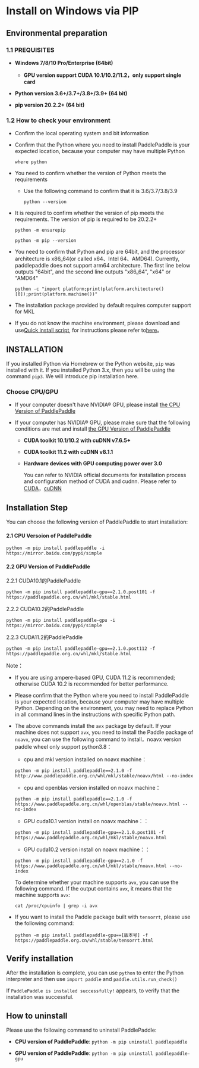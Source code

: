 # Install on Windows via PIP

## Environmental preparation

### 1.1 PREQUISITES

* **Windows 7/8/10 Pro/Enterprise (64bit)**
  * **GPU version support CUDA 10.1/10.2/11.2，only support single card**

* **Python version 3.6+/3.7+/3.8+/3.9+ (64 bit)**

* **pip version 20.2.2+ (64 bit)**

### 1.2 How to check your environment

* Confirm the local operating system and bit information


* Confirm that the Python where you need to install PaddlePaddle is your expected location, because your computer may have multiple Python

  ```
  where python
  ```



* You need to confirm whether the version of Python meets the requirements

  * Use the following command to confirm that it is 3.6/3.7/3.8/3.9

        python --version


* It is required to confirm whether the version of pip meets the requirements. The version of pip is required to be 20.2.2+

    ```
    python -m ensurepip
    ```

    ```
    python -m pip --version
    ```



* You need to confirm that Python and pip are 64bit, and the processor architecture is x86_64(or called x64、Intel 64、AMD64). Currently, paddlepaddle does not support arm64 architecture. The first line below outputs "64bit", and the second line outputs "x86_64", "x64" or "AMD64"

    ```
    python -c "import platform;print(platform.architecture()[0]);print(platform.machine())"
    ```



* The installation package provided by default requires computer support for MKL

* If you do not know the machine environment, please download and use[Quick install script](https://fast-install.bj.bcebos.com/fast_install.sh), for instructions please refer to[here](https://github.com/PaddlePaddle/FluidDoc/tree/develop/doc/fluid/install/install_script.md)。



## INSTALLATION

If you installed Python via Homebrew or the Python website, `pip` was installed with it. If you installed Python 3.x, then you will be using the command `pip3`. We will introduce pip installation here.

### Choose CPU/GPU

* If your computer doesn't have NVIDIA® GPU, please install [the CPU Version of PaddlePaddle](#cpu)

* If your computer has NVIDIA® GPU, please make sure that the following conditions are met and install [the GPU Version of PaddlePaddle](#gpu)

  * **CUDA toolkit 10.1/10.2 with cuDNN v7.6.5+**

  * **CUDA toolkit 11.2 with cuDNN v8.1.1**

  * **Hardware devices with GPU computing power over 3.0**

    You can refer to NVIDIA official documents for installation process and configuration method of CUDA and cudnn. Please refer to [CUDA](https://docs.nvidia.com/cuda/cuda-installation-guide-linux/)，[cuDNN](https://docs.nvidia.com/deeplearning/sdk/cudnn-install/)


## Installation Step

You can choose the following version of PaddlePaddle to start installation:




#### 2.1 CPU Versoion of PaddlePaddle


  ```
  python -m pip install paddlepaddle -i https://mirror.baidu.com/pypi/simple
  ```



#### 2.2 GPU Version of PaddlePaddle


2.2.1 CUDA10.1的PaddlePaddle


  ```
  python -m pip install paddlepaddle-gpu==2.1.0.post101 -f https://paddlepaddle.org.cn/whl/mkl/stable.html
  ```


2.2.2 CUDA10.2的PaddlePaddle

  ```
  python -m pip install paddlepaddle-gpu -i https://mirror.baidu.com/pypi/simple
  ```


2.2.3 CUDA11.2的PaddlePaddle

  ```
  python -m pip install paddlepaddle-gpu==2.1.0.post112 -f https://paddlepaddle.org.cn/whl/mkl/stable.html
  ```

Note：

* If you are using ampere-based GPU, CUDA 11.2 is recommended; otherwise CUDA 10.2 is recommended for better performance.

* Please confirm that the Python where you need to install PaddlePaddle is your expected location, because your computer may have multiple Python. Depending on the environment, you may need to replace Python in all command lines in the instructions with specific Python path.

* The above commands install the `avx` package by default. If your machine does not support `avx`, you need to install the Paddle package of `noavx`, you can use the following command to install，noavx version paddle wheel only support python3.8：

   * cpu and mkl version installed on noavx machine：

   ```
   python -m pip install paddlepaddle==2.1.0 -f http://www.paddlepaddle.org.cn/whl/mkl/stable/noavx/html --no-index
   ```

   * cpu and openblas version installed on noavx machine：

   ```
   python -m pip install paddlepaddle==2.1.0 -f https://www.paddlepaddle.org.cn/whl/openblas/stable/noavx.html --no-index
   ```

   * GPU cuda10.1 version install on noavx machine：：

   ```
   python -m pip install paddlepaddle-gpu==2.1.0.post101 -f https://www.paddlepaddle.org.cn/whl/mkl/stable/noavx.html
   ```

   * GPU cuda10.2 version install on noavx machine：：

   ```
   python -m pip install paddlepaddle-gpu==2.1.0 -f https://www.paddlepaddle.org.cn/whl/mkl/stable/noavx.html --no-index
   ```

   To determine whether your machine supports `avx`, you can use the following command. If the output contains `avx`, it means that the machine supports `avx`:
   ```
   cat /proc/cpuinfo | grep -i avx
   ```


* If you want to install the Paddle package built with `tensorrt`, please use the following command:

  ```
  python -m pip install paddlepaddle-gpu==[版本号] -f https://paddlepaddle.org.cn/whl/stable/tensorrt.html
  ```


## Verify installation

After the installation is complete, you can use `python` to enter the Python interpreter and then use `import paddle` and `paddle.utils.run_check()`

If `PaddlePaddle is installed successfully!` appears, to verify that the installation was successful.

## How to uninstall

Please use the following command to uninstall PaddlePaddle:

* **CPU version of PaddlePaddle**: `python -m pip uninstall paddlepaddle`

* **GPU version of PaddlePaddle**: `python -m pip uninstall paddlepaddle-gpu`
